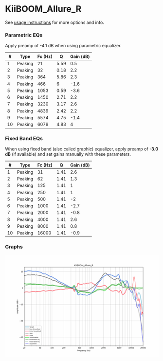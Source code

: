 # KiiBOOM_Allure_R
See [usage instructions](https://github.com/jaakkopasanen/AutoEq#usage) for more options and info.

### Parametric EQs
Apply preamp of -4.1 dB when using parametric equalizer.

|   # | Type    |   Fc (Hz) |    Q |   Gain (dB) |
|-----|---------|-----------|------|-------------|
|   1 | Peaking |        21 | 5.59 |         0.5 |
|   2 | Peaking |        32 | 0.18 |         2.2 |
|   3 | Peaking |       364 | 5.86 |         2.3 |
|   4 | Peaking |       466 | 6    |        -1.6 |
|   5 | Peaking |      1053 | 0.59 |        -3.6 |
|   6 | Peaking |      1450 | 2.71 |         2.2 |
|   7 | Peaking |      3230 | 3.17 |         2.6 |
|   8 | Peaking |      4839 | 2.42 |         2.2 |
|   9 | Peaking |      5574 | 4.75 |        -1.4 |
|  10 | Peaking |      6079 | 4.83 |         4   |

### Fixed Band EQs
When using fixed band (also called graphic) equalizer, apply preamp of **-3.0 dB** (if available) and set gains manually with these parameters.

|   # | Type    |   Fc (Hz) |    Q |   Gain (dB) |
|-----|---------|-----------|------|-------------|
|   1 | Peaking |        31 | 1.41 |         2.6 |
|   2 | Peaking |        62 | 1.41 |         1.3 |
|   3 | Peaking |       125 | 1.41 |         1   |
|   4 | Peaking |       250 | 1.41 |         1   |
|   5 | Peaking |       500 | 1.41 |        -2   |
|   6 | Peaking |      1000 | 1.41 |        -2.7 |
|   7 | Peaking |      2000 | 1.41 |        -0.8 |
|   8 | Peaking |      4000 | 1.41 |         2.6 |
|   9 | Peaking |      8000 | 1.41 |         0.8 |
|  10 | Peaking |     16000 | 1.41 |        -0.9 |

### Graphs
![](./KiiBOOM_Allure_R.png)
